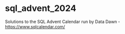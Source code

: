 # sql_advent_2024
Solutions to the SQL Advent Calendar run by Data Dawn - https://www.sqlcalendar.com/

